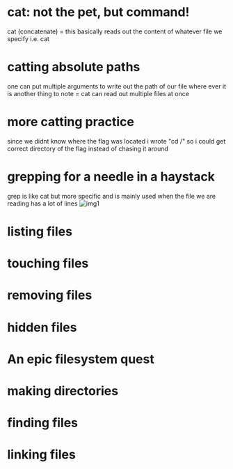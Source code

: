 # cat: not the pet, but command!

cat (concatenate) =  this basically reads out the content of whatever file we specify
i.e. cat <file>

# catting absolute paths

one can put multiple arguments to write out the path of our file where ever it is
another thing to note = cat can read out multiple files at once

# more catting practice

since we didnt know where the flag was located i wrote "cd /" so i could get correct directory of the flag instead of chasing it around

# grepping for a needle in a haystack

grep is like cat but more specific and is mainly used when the file we are reading has a lot of lines
![img1](https://github.com/user-attachments/assets/c06fac02-4a84-4270-8c40-4174267473da)


# listing files

# touching files

# removing files

# hidden files

# An epic filesystem quest

# making directories

# finding files

# linking files
